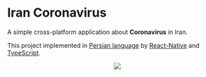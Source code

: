 # Iran Coronavirus

A simple cross-platform application about **Coronavirus** in Iran.

This project implemented in [Persian language](https://en.wikipedia.org/wiki/Persian_language) by [React-Native](https://github.com/facebook/react-native) and [TypeScript](https://github.com/microsoft/TypeScript).

<p align="center">
<img src="https://github.com/soroushchehresa/iran-coronavirus/blob/master/screenshots.jpg?raw=true" />
</p>
